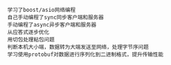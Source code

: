 	学习了boost/asio网络编程
	自己手动编程了sync同步客户端和服务器
	手动编程了async异步客户端和服务器
	从应答式逐步优化
	用切包处理粘包问题
	判断本机大小端，数据转为大端发送至网络，处理字节序问题
	学习使用protobuf对数据进行序列化到二进制格式，提升传输性能